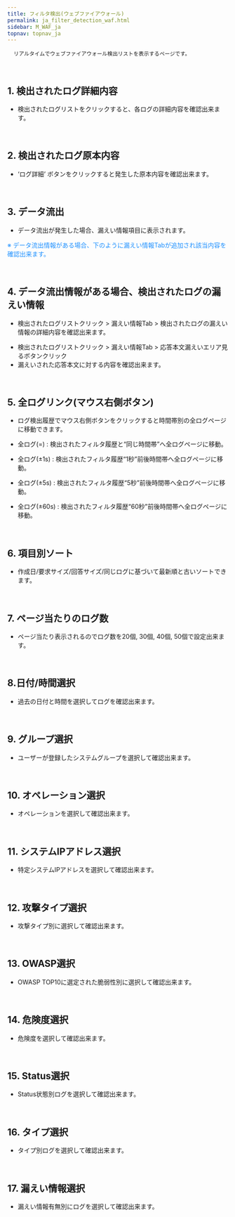 ```yaml
---
title: フィルタ検出(ウェブファイアウォール)
permalink: ja_filter_detection_waf.html
sidebar: M_WAF_ja
topnav: topnav_ja
---
```




      リアルタイムでウェブファイアウォール検出リストを表示するページです。

<br />

## 1. 検出されたログ詳細内容

- 検出されたログリストをクリックすると、各ログの詳細内容を確認出来ます。
<!-- [![image](/docs/images/Manual/waf/filter_detec/1.png){: width="800" }](/docs/images/Manual/waf/filter_detec/1.png){: target="_blank"}-->

<br />

## 2. 検出されたログ原本内容

- ‘ログ詳細’ ボタンをクリックすると発生した原本内容を確認出来ます。
<!-- [![image](/docs/images/Manual/waf/filter_detec/2.png){: width="800" }](/docs/images/Manual/waf/filter_detec/2.png){: target="_blank"}-->

<br />

## 3. データ流出

- データ流出が発生した場合、漏えい情報項目に表示されます。
<!-- [![image](/docs/images/Manual/waf/filter_detec/3.png){: width="800" }](/docs/images/Manual/waf/filter_detec/3.png){: target="_blank"}-->

<font color='dodgerblue'>※ データ流出情報がある場合、下のように漏えい情報Tabが追加され該当内容を確認出来ます。</font>

<br />

## 4. データ流出情報がある場合、検出されたログの漏えい情報

- 検出されたログリストクリック > 漏えい情報Tab > 検出されたログの漏えい情報の詳細内容を確認出来ます。
<!-- [![image](/docs/images/Manual/waf/filter_detec/4.png){: width="800" }](/docs/images/Manual/waf/filter_detec/4.png){: target="_blank"}-->

- 検出されたログリストクリック > 漏えい情報Tab > 応答本文漏えいエリア見るボタンクリック
- 漏えいされた応答本文に対する内容を確認出来ます。
<!-- [![image](/docs/images/Manual/waf/filter_detec/5.png)](/docs/images/Manual/waf/filter_detec/5.png){: target="_blank"}-->

<br />

## 5. 全ログリンク(マウス右側ボタン)

- ログ検出履歴でマウス右側ボタンをクリックすると時間帯別の全ログページに移動できます。

- 全ログ(=) : 検出されたフィルタ履歴と“同じ時間帯”へ全ログページに移動。

- 全ログ(±1s) : 検出されたフィルタ履歴“1秒”前後時間帯へ全ログページに移動。

- 全ログ(±5s) : 検出されたフィルタ履歴“5秒”前後時間帯へ全ログページに移動。

- 全ログ(±60s) : 検出されたフィルタ履歴“60秒”前後時間帯へ全ログページに移動。
<!-- [![image](/docs/images/Manual/waf/filter_detec/6.png){: width="800" }](/docs/images/Manual/waf/filter_detec/6.png){: target="_blank"}-->

<br />

## 6. 項目別ソート
- 作成日/要求サイズ/回答サイズ/同じログに基づいて最新順と古いソートできます。
<!-- [![image](/docs/images/Manual/waf/filter_detec/7.png){: width="800" }](/docs/images/Manual/waf/filter_detec/7.png){: target="_blank"}-->

<br />

## 7. ページ当たりのログ数
- ページ当たり表示されるのでログ数を20個, 30個, 40個, 50個で設定出来ます。   
<!-- [![image](/docs/images/Manual/waf/filter_detec/8.png){: width="800" }](/docs/images/Manual/waf/filter_detec/8.png){: target="_blank"}-->

<br />

## 8.日付/時間選択
- 過去の日付と時間を選択してログを確認出来ます。
<!-- [![image](/docs/images/Manual/waf/filter_detec/9.png){: width="800" }](/docs/images/Manual/waf/filter_detec/9.png){: target="_blank"}-->


<br />

## 9. グループ選択
- ユーザーが登録したシステムグループを選択して確認出来ます。
<!-- [![image](/docs/images/Manual/waf/filter_detec/10.png){: width="800" }](/docs/images/Manual/waf/filter_detec/10.png){: target="_blank"}-->

<br />

## 10. オペレーション選択
- オペレーションを選択して確認出来ます。   
<!-- [![image](/docs/images/Manual/waf/filter_detec/11.png){: width="800" }](/docs/images/Manual/waf/filter_detec/11.png){: target="_blank"}-->

<br />

## 11. システムIPアドレス選択
- 特定システムIPアドレスを選択して確認出来ます。  
<!-- [![image](/docs/images/Manual/waf/filter_detec/12.png){: width="800" }](/docs/images/Manual/waf/filter_detec/12.png){: target="_blank"}-->

<br />

## 12. 攻撃タイプ選択
- 攻撃タイプ別に選択して確認出来ます。
<!-- [![image](/docs/images/Manual/waf/filter_detec/13.png){: width="800" }](/docs/images/Manual/waf/filter_detec/13.png){: target="_blank"}-->

<br />

## 13. OWASP選択
- OWASP TOP10に選定された脆弱性別に選択して確認出来ます。
<!-- [![image](/docs/images/Manual/waf/filter_detec/14.png){: width="800" }](/docs/images/Manual/waf/filter_detec/14.png){: target="_blank"}-->

<br />

## 14. 危険度選択
- 危険度を選択して確認出来ます。
<!-- [![image](/docs/images/Manual/waf/filter_detec/15.png){: width="800" }](/docs/images/Manual/waf/filter_detec/15.png){: target="_blank"}-->

<br />

## 15. Status選択
- Status状態別ログを選択して確認出来ます。
<!-- [![image](/docs/images/Manual/waf/filter_detec/16.png){: width="800" }](/docs/images/Manual/waf/filter_detec/16.png){: target="_blank"}-->

<br />

## 16. タイプ選択
- タイプ別ログを選択して確認出来ます。
<!-- [![image](/docs/images/Manual/waf/filter_detec/17.png){: width="800" }](/docs/images/Manual/waf/filter_detec/17.png){: target="_blank"}-->

<br />

## 17. 漏えい情報選択
- 漏えい情報有無別にログを選択して確認出来ます。
<!-- [![image](/docs/images/Manual/waf/filter_detec/18.png){: width="800" }](/docs/images/Manual/waf/filter_detec/18.png){: target="_blank"}-->